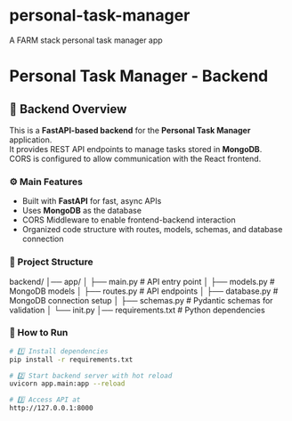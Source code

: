 # personal-task-manager
A FARM stack personal task manager app

# Personal Task Manager - Backend

## 📌 Backend Overview

This is a **FastAPI-based backend** for the **Personal Task Manager** application.  
It provides REST API endpoints to manage tasks stored in **MongoDB**.  
CORS is configured to allow communication with the React frontend.

### ⚙️ Main Features
- Built with **FastAPI** for fast, async APIs
- Uses **MongoDB** as the database
- CORS Middleware to enable frontend-backend interaction
- Organized code structure with routes, models, schemas, and database connection

### 📂 Project Structure
backend/
│── app/
│ ├── main.py # API entry point
│ ├── models.py # MongoDB models
│ ├── routes.py # API endpoints
│ ├── database.py # MongoDB connection setup
│ ├── schemas.py # Pydantic schemas for validation
│ └── init.py
│── requirements.txt # Python dependencies


### 🚀 How to Run
```bash
# 1️⃣ Install dependencies
pip install -r requirements.txt

# 2️⃣ Start backend server with hot reload
uvicorn app.main:app --reload

# 3️⃣ Access API at
http://127.0.0.1:8000
